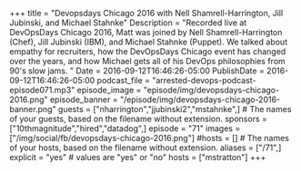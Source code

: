 +++
title = "Devopsdays Chicago 2016 with Nell Shamrell-Harrington, Jill Jubinski, and Michael Stahnke"
Description = "Recorded live at DevOpsDays Chicago 2016, Matt was joined by Nell Shamrell-Harrington (Chef), Jill Jubinski (IBM), and Michael Stahnke (Puppet). We talked about empathy for recruiters, how the DevOpsDays Chicago event has changed over the years, and how Michael gets all of his DevOps philosophies from 90's slow jams. "
Date = 2016-09-12T16:46:26-05:00
PublishDate = 2016-09-12T16:46:26-05:00
podcast_file = "arrested-devops-podcast-episode071.mp3"
episode_image = "episode/img/devopsdays-chicago-2016.png"
episode_banner = "/episode/img/devopsdays-chicago-2016-banner.png"
guests = ["nharrington","jjubinski2","mstahnke",] # The names of your guests, based on the filename without extension.
sponsors = ["10thmagnitude","hired","datadog",]
episode = "71"
images = ["/img/social/fb/devopsdays-chicago-2016.png"]
#hosts = [] # The names of your hosts, based on the filename without extension.
aliases = ["/71",]
explicit = "yes" # values are "yes" or "no"
hosts = ["mstratton"]
+++

